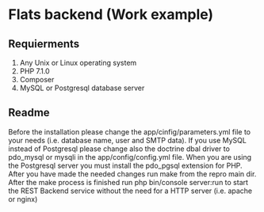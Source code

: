 Flats backend (Work example)
============================

Requierments
------------
1. Any Unix or Linux operating system
2. PHP 7.1.0
3. Composer
4. MySQL or Postgresql database server

Readme
------
Before the installation please change the app/cinfig/parameters.yml file to your needs (i.e. database name, user and SMTP data).
If you use MySQL instead of Postgresql please change also the doctrine dbal driver to pdo_mysql or mysqli in the app/config/config.yml file. 
When you are using the Postgresql server you must install the pdo_pgsql extension for PHP.
After you have made the needed changes run make from the repro main dir.
After the make process is finished run php bin/console server:run to start the REST Backend service without the need for a HTTP server 
(i.e. apache or nginx)